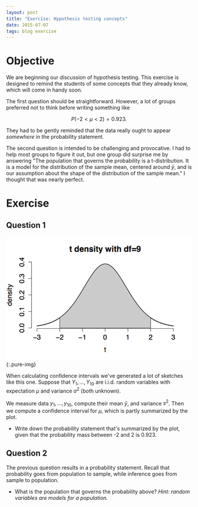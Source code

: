 ```yaml
---
layout: post
title: "Exercise: Hypothesis testing concepts"
date: 2015-07-07
tags: blog exercise
---
```


# Objective
We are beginning our discussion of hypothesis testing. This exercise is designed to remind the students of some concepts that they already know, which will come in handy soon.

The first question should be straightforward. However, a lot of groups preferred not to think before writing something like 

$$P( -2 < \mu < 2) = 0.923.$$

They had to be gently reminded that the data really ought to appear *somewhere* in the probability statement.

The second question is intended to be challenging and provocative. I had to help most groups to figure it out, but one group did surprise me by answering "The population that governs the probability is a t-distribution. It is a model for the distribution of the sample mean, centered around ${\bar y}$, and is our assumption about the shape of the distribution of the sample mean." I thought that was nearly perfect.

# Exercise

## Question 1

![Density of a t distribution with $\nu=9$.](/images/2015/7/7/density.png){:.pure-img}

When calculating confidence intervals we've generated a lot of sketches like this one. Suppose that $Y_1, \dots, Y_{10}$ are i.i.d. random variables with expectation $\mu$ and variance $\sigma^2$ (both unknown).

We measure data $y_1, \dots, y_{10}$, compute their mean ${\bar y}$, and variance $s^2$. Then we compute a confidence interval for $\mu$, which is partly summarized by the plot.

- Write down the probability statement that's summarized by the plot, given that the probability mass between -2 and 2 is 0.923.


## Question 2
The previous question results in a probability statement. Recall that probability goes from population to sample, while inference goes from sample to population. 

- What is the population that governs the probability above? *Hint: random variables are models for a population.*

